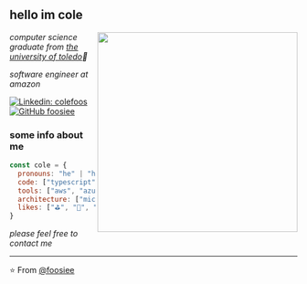 <h2> hello im cole</h2>
<img align='right' src="https://media1.tenor.com/images/7b15d558751bbc94a1b2199af4e6e073/tenor.gif?itemid=10400818" width="350">
<p><em>computer science graduate from <a href="https://www.utoledo.edu/">the university of toledo</a>🚀</em></p>
<p><em>software engineer at amazon</em></p>

[![Linkedin: colefoos](https://img.shields.io/badge/-colefoos-blue?style=flat-square&logo=Linkedin&logoColor=white&link=https://www.linkedin.com/in/colefoos/)](https://www.linkedin.com/in/colefoos/)
[![GitHub foosiee](https://img.shields.io/github/followers/foosiee?label=follow&style=social)](https://github.com/foosiee)


### some info about me

```javascript
const cole = {
  pronouns: "he" | "him",
  code: ["typescript", "python", "java", "c#", "react", "angular"],
  tools: ["aws", "azure", "google cloud platform", "salesforce"],
  architecture: ["microservices", "event-driven", "rest"],
  likes: ["⛳️", "🎾", "⚾️", "🏀", "🏈", "🎸", "🎮", "the office"]
}
```
<em>please feel free to contact me</em>

---

⭐️ From [@foosiee](https://github.com/foosiee)
